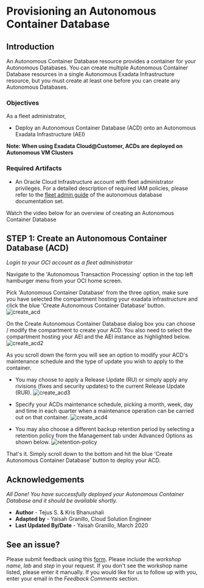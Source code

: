 # Provisioning an Autonomous Container Database

## Introduction
An Autonomous Container Database resource provides a container for your Autonomous Databases. You can create multiple Autonomous Container Database resources in a single Autonomous Exadata Infrastructure resource, but you must create at least one before you can create any Autonomous Databases.

### Objectives

As a fleet administrator,
- Deploy an Autonomous Container Database (ACD) onto an Autonomous Exadata Infrastructure (AEI)

**Note: When using Exadata Cloud@Customer, ACDs are deployed on Autonomous VM Clusters**

### Required Artifacts

- An Oracle Cloud Infrastructure account with fleet administrator privileges. For a detailed description of required IAM policies, please refer to the [fleet admin guide](https://docs.oracle.com/en/cloud/paas/atp-cloud/atpfg/index.html) of the autonomous database documentation set.

Watch the video below for an overview of creating an Autonomous Container Database

[](youtube:IAjCCZUO67M)

## STEP 1: Create an Autonomous Container Database (ACD)

*Login to your OCI account as a fleet administrator*

Navigate to the 'Autonomous Transaction Processing' option in the top left hamburger menu from your OCI home screen.

Pick 'Autonomous Container Database' from the three option, make sure you have selected the compartment hosting your exadata infrastructure and click the blue 'Create Autonomous Container Database' button.
    ![create_acd](./images/create_acd.png " ")

On the Create Autonomous Container Database dialog box you can choose / modify the compartment to create your ACD. You also need to select the compartment hosting your AEI and the AEI instance as highlighted below.
    ![create_acd2](./images/create_acd2.png " ")

As you scroll down the form you will see an option to modify your ACD's maintenance schedule and the type of update you wish to apply to the container. 

- You may choose to apply a Release Update (RU) or simply apply any rivisions (fixes and security updates) to the current Release Update (RUR).
    ![create_acd3](./images/create_acd3.png " ")

- Specify your ACDs maintenance schedule, picking a month, week, day and time in each quarter when a maintenance operation can be carried out on that container.
    ![create_acd4](./images/create_acd4.png " ")

- You may also choose a different backup retention period by selecting a retention policy from the Management tab under Advanced Options as shown below.
    ![retention-policy](./images/retention-policy.png " ")


That's it. Simply scroll down to the bottom and hit the blue 'Create Autonomous Container Database' button to deploy your ACD.

## Acknowledgements

*All Done! You have successfully deployed your Autonomous Container Database and it should be available shortly.*

- **Author** - Tejus S. & Kris Bhanushali
- **Adapted by** -  Yaisah Granillo, Cloud Solution Engineer
- **Last Updated By/Date** - Yaisah Granillo, March 2020

## **See an issue?**
Please submit feedback using this [form](https://apexapps.oracle.com/pls/apex/f?p=133:1:::::P1_FEEDBACK:1). Please include the *workshop name*, *lab* and *step* in your request.  If you don't see the workshop name listed, please enter it manually. If you would like for us to follow up with you, enter your email in the *Feedback Comments* section. 
